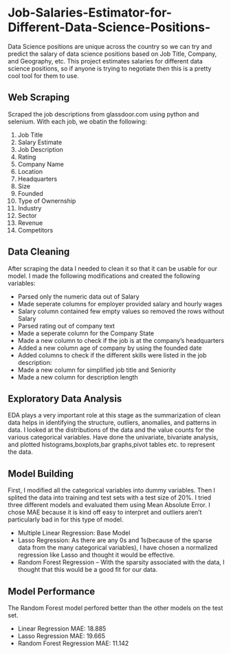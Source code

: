 # Job-Salaries-Estimator-for-Different-Data-Science-Positions-
Data Science positions are unique across the country so we can try and predict the salary of data science positions based on Job Title, Company, and Geography, etc. This project estimates salaries for different data science positions, so if anyone is trying to negotiate then this is a pretty cool tool for them to use.


## Web Scraping
Scraped the job descriptions from glassdoor.com using python and selenium. With each job, we obatin the following:

1. Job Title
2. Salary Estimate
3. Job Description
4. Rating
5. Company Name
6. Location
7. Headquarters
8. Size
9. Founded
10. Type of Ownernship
11. Industry
12. Sector
13. Revenue
14. Competitors

## Data Cleaning
After scraping the data I needed to clean it so that it can be usable for our model. I made the following modifications and created the following variables:

* Parsed only the numeric data out of Salary
* Made seperate columns for employer provided salary and hourly wages
* Salary column contained few empty values so removed the rows without Salary
* Parsed rating out of company text
* Made a seperate column for the Company State
* Made a new column to check if the job is at the company’s headquarters
* Added a new column age of company by using the founded date
* Added columns to check if the different skills were listed in the job description:
* Made a new column for simplified job title and Seniority
* Made a new column for description length

## Exploratory Data Analysis
EDA plays a very important role at this stage as the summarization of clean data helps in identifying the structure, outliers, anomalies, and patterns in data. I looked at the distributions of the data and the value counts for the various categorical variables. Have done the univariate, bivariate analysis, and plotted histograms,boxplots,bar graphs,pivot tables etc. to represent the data.

## Model Building
First, I modified all the categorical variables into dummy variables. Then I splited the data into training and test sets with a test size of 20%. I tried three different models and evaluated them using Mean Absolute Error. I chose MAE because it is kind off easy to interpret and outliers aren’t particularly bad in for this type of model.

* Multiple Linear Regression: Base Model
* Lasso Regression: As there are any 0s and 1s(because of the sparse data from the many categorical variables), I have chosen a normalized regression like Lasso and thought it would be effective.
* Random Forest Regression – With the sparsity associated with the data, I thought that this would be a good fit for our data.

## Model Performance
The Random Forest model perfored better than the other models on the test set.

* Linear Regression MAE: 18.885
* Lasso Regression MAE: 19.665
* Random Forest Regression MAE: 11.142


